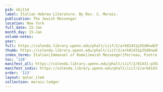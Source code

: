 ```yaml
---
pid: obj114
label: Italian Hebrew Literature. By Rev. S. Morais.
publication: The Jewish Messenger
location: New York
full_date: 15-Jan
month_day: 15-Jan
volume-notes:
year:
full: https://colenda.library.upenn.edu/phalt/iiif/2/ark81431p35d8nw83%2FSHA256E-s7353683--dd36ad71500014ee2188346fa0bb29d2d727e2d7e98411bf0770f172b9cbdc78.jpeg/full/3500,/0/default.jpg
thumb: https://colenda.library.upenn.edu/phalt/iiif/2/ark81431p35d8nw83%2FSHA256E-s7353683--dd36ad71500014ee2188346fa0bb29d2d727e2d7e98411bf0770f172b9cbdc78.jpeg/full/!200,200/0/default.jpg
index_terms: Italian|Immanuel of Rome|Jewish Messenger|Perreau, Pietro
toc: '128'
manifest_all: https://colenda.library.upenn.edu/phalt/iiif/2/81431-p35d8nw83/manifest
manifest_indiv: https://colenda.library.upenn.edu/phalt/iiif/2/ark81431p35d8nw83%2FSHA256E-s7353683--dd36ad71500014ee2188346fa0bb29d2d727e2d7e98411bf0770f172b9cbdc78.jpeg
order: '113'
layout: qatar_item
collection: morais-ledger
---
```

